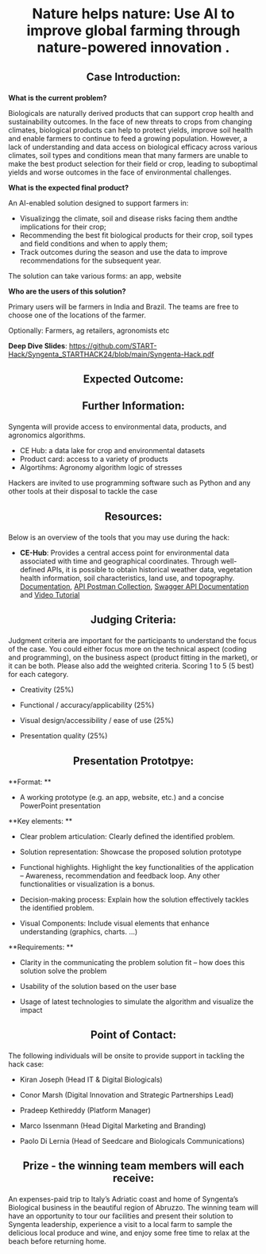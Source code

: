 # <p align="center"> Nature helps nature: Use AI to improve global farming through nature-powered innovation . </p>





## <p align="center"> Case Introduction: </p>

**What is the current problem?**

Biologicals are naturally derived products that can support crop health and sustainability outcomes. In the face of new threats to crops from changing climates, biological products can help to protect yields, improve soil health and enable farmers to continue to feed a growing population. However, a lack of understanding and data access on biological efficacy across various climates, soil types and conditions mean that many farmers are unable to make the best product selection for their field or crop, leading to suboptimal yields and worse outcomes in the face of environmental challenges.

**What is the expected final product?**

An AI-enabled solution designed to support farmers in: <Br/>
- Visualizingg the climate, soil and disease risks facing them andthe  implications for their crop; 
- Recommending the best fit biological products for their crop, soil types and field conditions and when to apply them; 
- Track outcomes during the season and use the data to improve recommendations for the subsequent year.

The solution can take various forms: an app, website

**Who are the users of this solution?**

Primary users will be farmers in India and Brazil. The teams are free to choose one of the locations of the farmer.  

Optionally: Farmers, ag retailers, agronomists etc


**Deep Dive Slides**: https://github.com/START-Hack/Syngenta_STARTHACK24/blob/main/Syngenta-Hack.pdf


## <p align="center"> Expected Outcome: </p>



## <p align="center"> Further Information: </p>

Syngenta will provide access to environmental data, products, and agronomics algorithms.

- CE Hub: a data lake for crop and environmental datasets 
- Product card: access to a variety of products
- Algortihms:  Agronomy algorithm logic of stresses  

Hackers are invited to use programming software such as Python and any other tools at their disposal to tackle the case  


##  <p align="center"> Resources: </p>
Below is an overview of the tools that you may use during the hack:

- **CE-Hub**: Provides a central access point for environmental data associated with time and geographical coordinates. Through well-defined APIs, it is possible to obtain historical weather data, vegetation health information, soil characteristics, land use, and topography.​ [Documentation](https://github.com/syngenta/syngenta-start-global-hackathon-2024/blob/main/docs/api/ce%20hub/CEHub%20API%20Service%20Specification.docx), [API Postman Collection](https://github.com/syngenta/syngenta-start-global-hackathon-2024/blob/main/docs/api/ce%20hub/CE%20Hub%20API's.postman_collection.json), [Swagger API Documentation](https://services.cehub.syngenta-ais.com/swagger/index.html) and [Video Tutorial](https://github.com/syngenta/syngenta-start-global-hackathon-2024/blob/main/docs/api/ce%20hub/GMT20240319-133726_Recording_1920x1080.mp4)



## <p align="center"> Judging Criteria: </p>
Judgment criteria are important for the participants to understand the focus of the case. You could either focus more on the technical aspect (coding and programming), on the business aspect (product fitting in the market), or it can be both. Please also add the weighted criteria. Scoring 1 to 5 (5 best) for each category.  

- Creativity (25%) 

- Functional / accuracy/applicability (25%) 

- Visual design/accessibility / ease of use (25%) 

- Presentation quality (25%)

## <p align="center"> Presentation Prototpye: </p>

**Format: ** 

- A working prototype (e.g. an app, website, etc.) and a concise PowerPoint presentation  

**Key elements: **

- Clear problem articulation: Clearly defined the identified problem. 

- Solution representation: Showcase the proposed solution prototype  

- Functional highlights. Highlight the key functionalities of the application – Awareness, recommendation and feedback loop. Any other functionalities or visualization is a bonus.  

- Decision-making process: Explain how the solution effectively tackles the identified problem. 

- Visual Components: Include visual elements that enhance understanding (graphics, charts. …)  

**Requirements: **

- Clarity in the communicating the problem solution fit – how does this solution solve the problem  

- Usability of the solution based on the user base  

- Usage of latest technologies to simulate the algorithm and visualize the impact  


## <p align="center"> Point of Contact: </p>

The following individuals will be onsite to provide support in tackling the hack case:  

- Kiran Joseph (Head IT & Digital Biologicals) 

- Conor Marsh (Digital Innovation and Strategic Partnerships Lead) 

- Pradeep Kethireddy (Platform Manager)  

- Marco Issenmann (Head Digital Marketing and Branding) 

- Paolo Di Lernia (Head of Seedcare and Biologicals Communications) 


## <p align="center"> Prize - the winning team members will each receive: </p>

An expenses-paid trip to Italy’s Adriatic coast and home of Syngenta’s Biological business in the beautiful region of Abruzzo. The winning team will have an opportunity to tour our facilities and present their solution to Syngenta leadership, experience a visit to a local farm to sample the delicious local produce and wine, and enjoy some free time to relax at the beach before returning home.    
